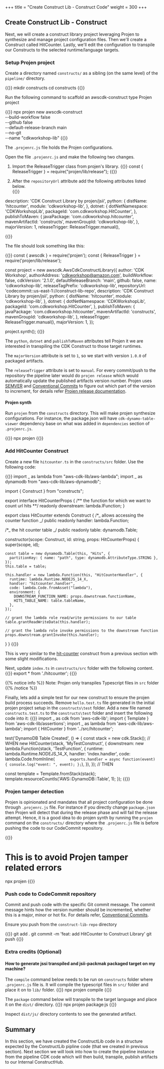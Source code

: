 +++
title = "Create Construct Lib - Construct Code"
weight = 300
+++

## Create Construct Lib - Construct

Next, we will create a construct library project leveraging Projen to synthesize and manage project configuration files. Then we'll create a Construct called HitCounter. Lastly, we'll edit the configuration to transpile our Constructs to the selected runtime/language targets.

### Setup Projen project

Create a directory named `constructs/` as a sibling (on the same level) of the `pipeline/` directory.

{{<highlight bash>}}
mkdir constructs
cd constructs
{{</highlight>}}

Run the following command to scaffold an awscdk-construct type Projen project

{{<highlight js>}}
npx projen new awscdk-construct \
 --build-workflow false \
 --github false \
 --default-release-branch main \
 --no-git \
 --name "cdkworkshop-lib"
{{</highlight>}}

The `.projenrc.js` file holds the Projen configurations.

Open the file `.projenrc.js` and make the following two changes.

1. Import the ReleaseTrigger class from projen's library.
   {{<highlight js>}}
   const { ReleaseTrigger } = require("projen/lib/release");
   {{</highlight>}}

2. After the `repositoryUrl` attribute add the following attributes listed below.  
   {{<highlight js>}}

description: 'CDK Construct Library by projen/jsii',
python: {
distName: 'hitcounter',
module: 'cdkworkshop-lib',
},
dotnet: {
dotNetNamespace: 'CDKWorkshopLib',
packageId: 'com.cdkworkshop.HitCounter',
},
publishToMaven: {
javaPackage: 'com.cdkworkshop.hitcounter',
mavenArtifactId: 'constructs',
mavenGroupId: 'cdkworkshop-lib',
},
majorVersion: 1,
releaseTrigger: ReleaseTrigger.manual(),

{{</highlight>}}

The file should look something like this:

{{<highlight js>}}
const { awscdk } = require('projen');
const { ReleaseTrigger } = require('projen/lib/release');

const project = new awscdk.AwsCdkConstructLibrary({
author: 'CDK Workshop',
authorAddress: 'cdkworkshop@amazon.com',
buildWorkflow: false,
cdkVersion: '2.1.0',
defaultReleaseBranch: 'main',
github: false,
name: 'cdkworkshop-lib',
releaseTagPrefix: 'cdkworkshop-lib',
repositoryUrl: 'codecommit::us-east-1://construct-lib-repo',
description: 'CDK Construct Library by projen/jsii',
python: {
distName: 'hitcounter',
module: 'cdkworkshop-lib',
},
dotnet: {
dotNetNamespace: 'CDKWorkshopLib',
packageId: 'com.cdkworkshop.HitCounter',
},
publishToMaven: {
javaPackage: 'com.cdkworkshop.hitcounter',
mavenArtifactId: 'constructs',
mavenGroupId: 'cdkworkshop-lib',
},
releaseTrigger: ReleaseTrigger.manual(),
majorVersion: 1,
});

project.synth();
{{</highlight>}}

The `python`, `dotnet` and `publishToMaven` attributes tell Projen it we are interested in transpiling the CDK Construct to those target runtimes.

The `majorVersion` attribute is set to `1`, so we start with version `1.0.0` of packaged artifacts.

The `releaseTrigger` attribute is set to `manual`. For every commit/push to the repository the pipeline later would do `projen release` which would automatically update the published artifacts version number. Projen uses <a href="https://semver.org/" target="_blank">SEMVER</a> and <a href="https://www.conventionalcommits.org/en/v1.0.0/#specification" target="_blank">Conventional Commits</a> to figure out which part of the version to increment, for details refer <a href="https://projen.io/releases.html" target="_blank">Projen release documentation</a>.

#### Projen synth

Run `projen` from the `constructs` directory. This will make projen synthesize configurations. For instance, the package.json will have `cdk-dynamo-table-viewer` dependency base on what was added in `dependencies` section of `.projenrc.js`.

{{<highlight bash>}}
npx projen
{{</highlight>}}

### Add HitCounter Construct

Create a new file `hitcounter.ts` in the `constructs/src` folder. Use the following code:

{{<highlight js>}}
import _ as lambda from "aws-cdk-lib/aws-lambda";
import _ as dynamodb from "aws-cdk-lib/aws-dynamodb";

import { Construct } from "constructs";

export interface HitCounterProps {
/** the function for which we want to count url hits **/
readonly downstream: lambda.IFunction;
}

export class HitCounter extends Construct {
/\*_ allows accessing the counter function _/
public readonly handler: lambda.Function;

/\*_ the hit counter table _/
public readonly table: dynamodb.Table;

constructor(scope: Construct, id: string, props: HitCounterProps) {
super(scope, id);

    const table = new dynamodb.Table(this, "Hits", {
      partitionKey: { name: "path", type: dynamodb.AttributeType.STRING },
    });
    this.table = table;

    this.handler = new lambda.Function(this, "HitCounterHandler", {
      runtime: lambda.Runtime.NODEJS_14_X,
      handler: "hitcounter.handler",
      code: lambda.Code.fromAsset("lambda"),
      environment: {
        DOWNSTREAM_FUNCTION_NAME: props.downstream.functionName,
        HITS_TABLE_NAME: table.tableName,
      },
    });

    // grant the lambda role read/write permissions to our table
    table.grantReadWriteData(this.handler);

    // grant the lambda role invoke permissions to the downstream function
    props.downstream.grantInvoke(this.handler);

}
}
{{</highlight>}}

This is very similar to the [hit-counter](../../40-hit-counter/300-resources.html) construct from a previous section with some slight modifications.

Next, update `index.ts` in `constructs/src` folder with the following content.
{{<highlight js>}}
export \* from './hitcounter';
{{</highlight>}}

{{% notice info %}} Note: Projen only transpiles Typescript files in `src` folder {{% /notice %}}

Finally, lets add a simple test for our new construct to ensure the projen build process succeeds. Remove `hello.test.ts` file generated in the initial projen project setup in the `constructs\test` folder. Add a new file named `constructs.test.ts` to the `constructs\test` folder and insert the following code into it:
{{<highlight js>}}
import _ as cdk from 'aws-cdk-lib';
import { Template } from 'aws-cdk-lib/assertions';
import _ as lambda from 'aws-cdk-lib/aws-lambda';
import { HitCounter } from '../src/hitcounter';

test('DynamoDB Table Created', () => {
const stack = new cdk.Stack();
// WHEN
new HitCounter(stack, 'MyTestConstruct', {
downstream: new lambda.Function(stack, 'TestFunction', {
runtime: lambda.Runtime.NODEJS_14_X,
handler: 'index.handler',
code: lambda.Code.fromInline(`        exports.handler = async function(event) {
          console.log("event: ", event);
        };
     `),
}),
});
// THEN

const template = Template.fromStack(stack);
template.resourceCountIs('AWS::DynamoDB::Table', 1);
});
{{</highlight>}}

### Projen tamper detection

Projen is opinionated and mandates that all project configuration be done through `.projenrc.js` file. For instance if you directly change `package.json` then Projen will detect that during the release phase and will fail the release attempt. Hence, it is a good idea to do projen synth by running the `projen` command on the `constructs/` directory where the `.projenrc.js` file is before pushing the code to our CodeCommit repository.

{{<highlight bash>}}

# This is to avoid Projen tamper related errors

npx projen
{{</highlight>}}

### Push code to CodeCommit repository

Commit and push code with the specific Git commit message. The commit message hints how the version number should be incremented, whether this is a major, minor or hot fix. For details refer, <a href="https://www.conventionalcommits.org/en/v1.0.0/#specification" target="_blank">Conventional Commits</a>.

Ensure you push from the `construct-lib-repo` directory

{{<highlight bash>}}
git add .
git commit -m 'feat: add HitCounter to Construct Library'
git push
{{</highlight>}}

### Extra credits (Optional)

#### How to generate jssi transpiled and jsii-packmak packaged target on my machine?

The `compile` command below needs to be run on `constructs` folder where `.projenrc.js` file is. It will compile the typescript files in `src/` folder and place it on to `lib/` folder.
{{<highlight bash>}}
npx projen compile
{{</highlight>}}

The `package` command below will transpile to the target language and place it on the `dist/` directory.
{{<highlight bash>}}
npx projen package:js
{{</highlight>}}

Inspect `dist/js/` directory contents to see the generated artifact.

## Summary

In this section, we have created the ConstructLib code in a structure expected by the ConstructLib pipline code (that we created in previous section). Next section we will look into how to create the pipeline instance from the pipeline CDK code which will then build, transpile, publish artifacts to our Internal ConstructHub.
